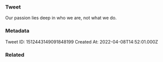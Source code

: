 ### Tweet
Our passion lies deep in who we are, not what we do.

### Metadata
Tweet ID: 1512443149091848199
Created At: 2022-04-08T14:52:01.000Z

### Related

